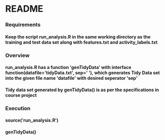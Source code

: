 README
======


### Requirements
#### Keep the script run_analysis.R in the same working directory as the training and test data set along with features.txt and activity_labels.txt

### Overview
#### run_analysis.R has a function 'genTidyData' with interface function(datafile='tidyData.txt', sep=' '), which generates Tidy Data set into the given file name 'datafile' with desired seperator 'sep'

#### Tidy data set generated by genTidyData() is as per the specifications in course project

### Execution
#### source('run_analysis.R')
#### genTidyData()
